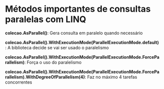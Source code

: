 # Métodos importantes de consultas paralelas com LINQ

**colecao.AsParallel()**: Gera consulta em paralelo quando necessário

**colecao.AsParallel().WithExecutionMode(ParallelExecutionMode.default)**: A biblioteca decide se vai ser usado o paralelismo

**colecao.AsParallel().WithExecutionMode(ParallelExecutionMode.ForceParallelism)**: Força o uso do paralelismo

**colecao.AsParallel().WithExecutionMode(ParallelExecutionMode.ForceParallelism).WithDegreeOfParallelism(4)**: Faz no máximo 4 tarefas concorrentes